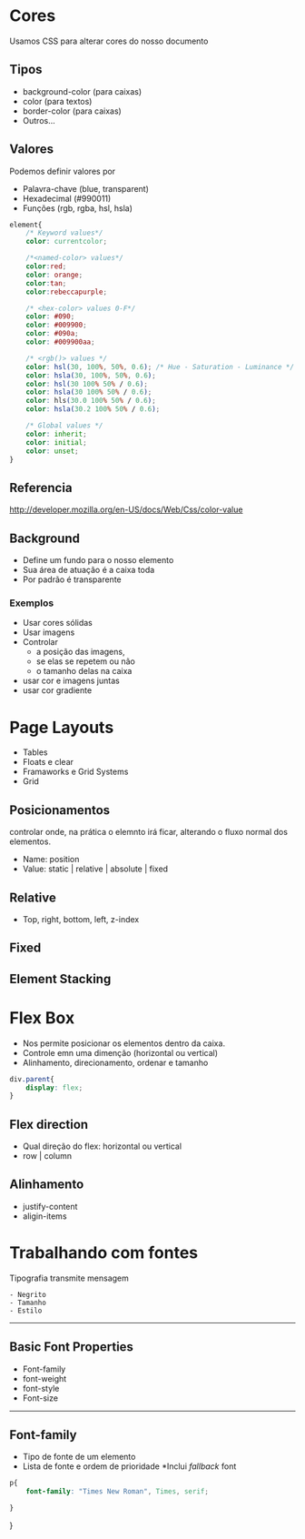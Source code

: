 # Cores
Usamos CSS para alterar cores do nosso documento

## Tipos

* background-color (para caixas)
* color (para textos)
* border-color (para caixas)
* Outros...

## Valores

Podemos definir valores por

* Palavra-chave (blue, transparent)
* Hexadecimal (#990011)
* Funções (rgb, rgba, hsl, hsla)

```CSS
element{
    /* Keyword values*/
    color: currentcolor;

    /*<named-color> values*/
    color:red;
    color: orange;
    color:tan;
    color:rebeccapurple;

    /* <hex-color> values 0-F*/
    color: #090;
    color: #009900;
    color: #090a;
    color: #009900aa;

    /* <rgb()> values */
    color: hsl(30, 100%, 50%, 0.6); /* Hue - Saturation - Luminance */
    color: hsla(30, 100%, 50%, 0.6);
    color: hsl(30 100% 50% / 0.6);
    color: hsla(30 100% 50% / 0.6);
    color: hls(30.0 100% 50% / 0.6);
    color: hsla(30.2 100% 50% / 0.6);

    /* Global values */
    color: inherit;
    color: initial;
    color: unset;
}
```

## Referencia

http://developer.mozilla.org/en-US/docs/Web/Css/color-value


## Background

- Define um fundo para o nosso elemento
- Sua área de atuação é a caixa toda
- Por padrão é transparente

### Exemplos

- Usar cores sólidas
- Usar imagens
- Controlar
    - a posição das imagens,
    - se elas se repetem ou não
    - o tamanho delas na caixa
- usar cor e imagens juntas
- usar cor gradiente

# Page Layouts

- Tables
- Floats e clear
- Framaworks e Grid Systems
- Grid

## Posicionamentos

controlar onde, na prática o elemnto irá ficar, alterando o fluxo normal dos elementos.

- Name: position
- Value: static | relative | absolute | fixed

## Relative
- Top, right, bottom, left, z-index

## Fixed

## Element Stacking

# Flex Box

* Nos permite posicionar os elementos dentro da caixa.
* Controle emn uma dimenção (horizontal ou vertical)
* Alinhamento, direcionamento, ordenar e tamanho

```CSS
div.parent{
    display: flex;
}
```

## Flex direction

* Qual direção do flex: horizontal ou vertical
* row | column

## Alinhamento

* justify-content
* aligin-items

# Trabalhando com fontes

Tipografia transmite mensagem

    - Negrito
    - Tamanho
    - Estilo

--------------------------------------

## Basic Font Properties

* Font-family
* font-weight
* font-style
* Font-size

--------------------------------------

## Font-family

* Tipo de fonte de um elemento
* Lista de fonte e ordem de prioridade
*Inclui *fallback* font

```CSS
p{
    font-family: "Times New Roman", Times, serif;

}
```








}
